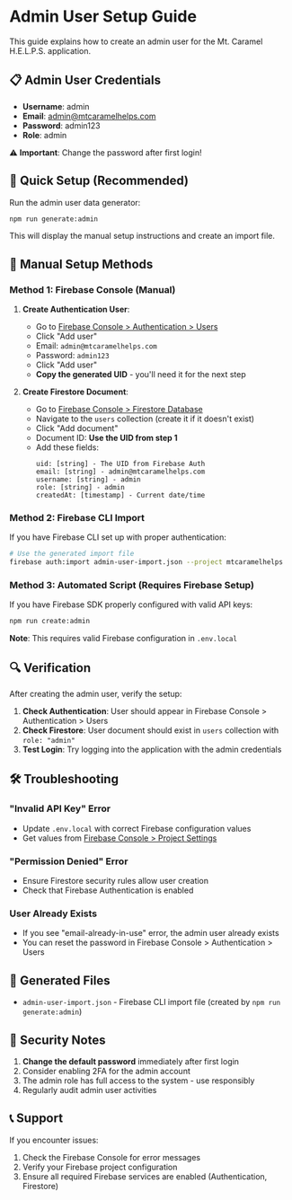 # Admin User Setup Guide

This guide explains how to create an admin user for the Mt. Caramel H.E.L.P.S. application.

## 📋 Admin User Credentials

- **Username**: admin
- **Email**: admin@mtcaramelhelps.com  
- **Password**: admin123
- **Role**: admin

⚠️ **Important**: Change the password after first login!

## 🚀 Quick Setup (Recommended)

Run the admin user data generator:

```bash
npm run generate:admin
```

This will display the manual setup instructions and create an import file.

## 🔧 Manual Setup Methods

### Method 1: Firebase Console (Manual)

1. **Create Authentication User**:
   - Go to [Firebase Console > Authentication > Users](https://console.firebase.google.com/u/0/project/mtcaramelhelps/authentication/users)
   - Click "Add user"
   - Email: `admin@mtcaramelhelps.com`
   - Password: `admin123`
   - Click "Add user"
   - **Copy the generated UID** - you'll need it for the next step

2. **Create Firestore Document**:
   - Go to [Firebase Console > Firestore Database](https://console.firebase.google.com/u/0/project/mtcaramelhelps/firestore/data)
   - Navigate to the `users` collection (create it if it doesn't exist)
   - Click "Add document"
   - Document ID: **Use the UID from step 1**
   - Add these fields:
     ```
     uid: [string] - The UID from Firebase Auth
     email: [string] - admin@mtcaramelhelps.com
     username: [string] - admin
     role: [string] - admin
     createdAt: [timestamp] - Current date/time
     ```

### Method 2: Firebase CLI Import

If you have Firebase CLI set up with proper authentication:

```bash
# Use the generated import file
firebase auth:import admin-user-import.json --project mtcaramelhelps
```

### Method 3: Automated Script (Requires Firebase Setup)

If you have Firebase SDK properly configured with valid API keys:

```bash
npm run create:admin
```

**Note**: This requires valid Firebase configuration in `.env.local`

## 🔍 Verification

After creating the admin user, verify the setup:

1. **Check Authentication**: User should appear in Firebase Console > Authentication > Users
2. **Check Firestore**: User document should exist in `users` collection with `role: "admin"`
3. **Test Login**: Try logging into the application with the admin credentials

## 🛠️ Troubleshooting

### "Invalid API Key" Error
- Update `.env.local` with correct Firebase configuration values
- Get values from [Firebase Console > Project Settings](https://console.firebase.google.com/u/0/project/mtcaramelhelps/settings/general)

### "Permission Denied" Error  
- Ensure Firestore security rules allow user creation
- Check that Firebase Authentication is enabled

### User Already Exists
- If you see "email-already-in-use" error, the admin user already exists
- You can reset the password in Firebase Console > Authentication > Users

## 📁 Generated Files

- `admin-user-import.json` - Firebase CLI import file (created by `npm run generate:admin`)

## 🔐 Security Notes

1. **Change the default password** immediately after first login
2. Consider enabling 2FA for the admin account
3. The admin role has full access to the system - use responsibly
4. Regularly audit admin user activities

## 📞 Support

If you encounter issues:
1. Check the Firebase Console for error messages
2. Verify your Firebase project configuration
3. Ensure all required Firebase services are enabled (Authentication, Firestore)
